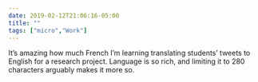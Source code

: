 ```yaml
---
date: 2019-02-12T21:06:16-05:00
title: ""
tags: ["micro","Work"]
---
```

It’s amazing how much French I’m learning translating students’ tweets to English for a research project. Language is so rich, and limiting it to 280 characters arguably makes it more so.
